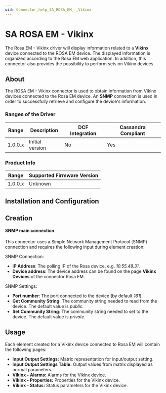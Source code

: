 ```yaml
---
uid: Connector_help_SA_ROSA_EM_-_Vikinx
---
```


# SA ROSA EM - Vikinx

The Rosa EM - Vikinx driver will display information related to a **Vikinx** device connected to the ROSA EM device. The displayed information is organized according to the Rosa EM web application. In addition, this connector also provides the possibility to perform sets on Vikinx devices.

## About

The ROSA EM - Vikinx connector is used to obtain information from Vikinx devices connected to the Rosa EM device. An **SNMP** connection is used in order to successfully retrieve and configure the device's information.

### Ranges of the Driver

| **Range** | **Description** | **DCF Integration** | **Cassandra Compliant** |
|------------------|-----------------|---------------------|-------------------------|
| 1.0.0.x          | Initial version | No                  | Yes                     |

### Product Info

| Range | Supported Firmware Version |
|------------------|-----------------------------|
| 1.0.0.x          | Unknown                     |

## Installation and Configuration

## Creation

#### SNMP main connection

This connector uses a Simple Network Management Protocol (SNMP) connection and requires the following input during element creation:

SNMP Connection:

- **IP Address**: The polling IP of the Rosa device, e.g. *10.55.48.31*.
- **Device address**: The device address can be found on the page **Vikinx Devices** of the connector Rosa EM.

SNMP Settings:

- **Port number**: The port connected to the device (by default *161*).
- **Get Community String**: The community string needed to read from the device. The default value is *public*.
- **Set Community String**: The community string needed to set to the device. The default value is *private*.

## Usage

Each element created for a Vikinx device connected to Rosa EM will contain the following pages:

- **Input Output Settings:** Matrix representation for input/output setting.
- **Input Output Settings Table:** Output values from matrix displayed as normal parameters.
- **Vikinx - Alarms:** Alarms for the Vikinx device.
- **Vikinx - Properties:** Properties for the Vikinx device.
- **Vikinx - Status:** Status parameters for the Vikinx device.
